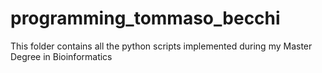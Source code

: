 # programming_tommaso_becchi

This folder contains all the python scripts implemented during my Master Degree in Bioinformatics
